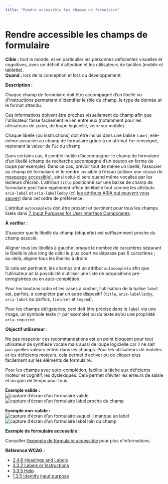 ```yaml
---
title: "Rendre accessible les champs de formulaire"
---
```


# Rendre accessible les champs de formulaire

**Cible&nbsp;:** tout le monde, et en particulier les personnes déficientes visuelles et cognitives, avec un déficit d’attention et les utilisateurs de tactiles (mobile et tablette).  
**Quand&nbsp;:** lors de la conception et lors du développement.

**Description&nbsp;:**  

Chaque champ de formulaire doit être accompagné d’un libellé ou d'instructions permettant d’identifier le rôle du champ, le type de donnée et le format attendu. 

Ces informations doivent être proches visuellement du champ afin que l'utilisateur fasse facilement le lien entre eux (notamment pour les utilisateurs de zoom, de loupe logicielle, voire sur mobile).

Chaque libellé (ou instructions) doit être inclus dans une balise `label`, elle-même associée au champ de formulaire grâce à un attribut `for` renseigné, reprenant la valeur de l’`id` du champ.

Dans certains cas, il semble inutile d’accompagner le champ de formulaire d’un libellé (champ de recherche accompagné d’un bouton en forme de loupe par exemple). Dans ce cas, prévoir tout de même un libellé, l’associer au champ de formulaire et le rendre invisible à l’écran (utiliser une classe de <a href="./exemples/masquage/index.html">masquage accessible</a>), ainsi celui-ci sera quand même vocalisé par les lecteurs d’écran.
L’attribut `title` positionné sur une balise de champ de formulaire peut faire également office de libellé tout comme les attributs `aria-label` et `aria-labelledby` (cf. [les attributs ARIA qui peuvent vous sauver](./label-ledby-describedby.html)) dans cet ordre de préférence.

L'attribut `autocomplete` doit être présent et pertinent pour tous les champs listés dans <a lang="en" href="https://www.w3.org/TR/WCAG21/#input-purposes">7. Input Purposes for User Interface Components</a>.

**À vérifier&nbsp;:**

S’assurer que le libellé du champ (étiquette) est suffisamment proche du champ associé.

Aligner tous les libellés à gauche lorsque le nombre de caractères séparant le libellé le plus long de celui le plus court ne dépasse pas 6 caractères&nbsp;; au-delà, aligner tous les libellés à droite.

Si cela est pertinent, les champs ont un attribut `autocomplete` afin que l’utilisateur ait la possibilité d’utiliser une liste de propositions pré-enregistrées ou en auto-complétion.

Pour les boutons radio et les cases à cocher, l’utilisation de la balise `label` est, parfois, à compléter par un autre dispositif (`title`, `aria-labelledby`, `aria-label` ou parfois, `fieldset` et `legend`).

Pour les champs obligatoires, ceci doit être précisé dans le `label` via une image, un symbole texte (`*` par exemple) ou du texte et/ou une propriété `aria-required`.

**Objectif utilisateur&nbsp;:**

Ne pas respecter ces recommandations est un point bloquant pour tout utilisateur de synthèse vocale mais aussi de loupe logicielle car il ne sait pas quelles valeurs entrer dans les champs. Pour les utilisateurs de mobiles et les déficients moteurs, cela permet d’activer ou de cliquer plus facilement sur les éléments de formulaire.

Pour les champs avec auto-complétion, facilite la tâche aux déficients moteur et cognitif, les dyslexiques. Cela permet d’éviter les erreurs de saisie et un gain de temps pour tous.

**Exemple valide&nbsp;:**  
![capture d’écran d’un formulaire valide](images/formulaire.png)
![capture d’écran d’un formulaire label proche du champ](images/v_label.jpg)

**Exemple non-valide&nbsp;:**  
![capture d’écran d’un formulaire auquel il manque un label](images/formulaire2.png)
![capture d’écran d’un formulaire label loin du champ](images/nv_label.jpg)

**Exemple de formulaire accessible&nbsp;:**
  
Consulter [l’exemple de formulaire accessible](./exemples/formulaire/index.html) pour plus d’informations.

**Référence <abbr>WCAG</abbr>&nbsp;:**  
- <a lang="en" href="https://www.w3.org/TR/WCAG21/#headings-and-labels ">2.4.6 Headings and Labels</a>
- <a lang="en" href="https://www.w3.org/TR/WCAG21/#labels-or-instructions">3.3.2 Labels or Instructions</a>
- <a lang="en" href="https://www.w3.org/TR/WCAG21/#help">3.3.5 Help</a>
- <a lang="en" href="https://www.w3.org/TR/WCAG21/#identify-input-purpose">1.3.5 Identify input purpose</a>
